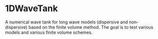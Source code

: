 # 1DWaveTank
A numerical wave tank for long wave models (dispersive and non-dispersive) based on the finite volume method. The goal is to test various models and various finite volume schemes.
